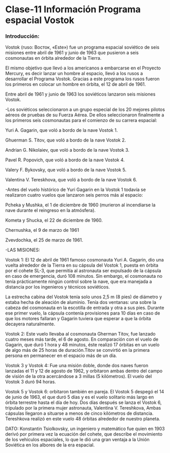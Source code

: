 # Clase-11 Información Programa espacial Vostok

### Introducción:
Vostok (ruso: Восток, «Este») fue un programa espacial soviético de seis misiones entre abril de 1961 y junio de 1963 que pusieron a seis cosmonautas en órbita alrededor de la Tierra.  

El mismo objetivo que llevó a los americanos a embarcarse en el Proyecto Mercury, es decir lanzar un hombre al espacio, llevó a los rusos a desarrollar el Programa Vostok. Gracias a este programa los rusos fueron los primeros en colocar un hombre en órbita, el 12 de abril de 1961.

Entre abril de 1961 y junio de 1963 los soviéticos lanzaron seis misiones Vostok.

-Los soviéticos seleccionaron a un grupo especial de los 20 mejores pilotos aéreos de pruebas de su Fuerza Aérea. De ellos seleccionaron finalmente a los primeros seis cosmonautas para el comienzo de su carrera espacial:

Yuri A. Gagarin, que voló a bordo de la nave Vostok 1.

Ghuerman S. Titov, que voló a bordo de la nave Vostok 2.

Andrian G. Nikolaiev, que voló a bordo de la nave Vostok 3.

Pavel R. Popovich, que voló a bordo de la nave Vostok 4.

Valery F. Bykovsky, que voló a bordo de la nave Vostok 5.

Valentina V. Tereskhova, que voló a bordo de la nave Vostok 6.

-Antes del vuelo histórico de Yuri Gagarin en la Vostok 1 todavía se realizaron cuatro vuelos que lanzaron seis perros más al espacio:

Pcheka y Mushka, el 1 de diciembre de 1960 (murieron al incendiarse la nave durante el reingreso en la atmósfera).

Kometa y Shucka, el 22 de diciembre de 1960.

Chernushka, el 9 de marzo de 1961

Zvevdochka, el 25 de marzo de 1961.

-LAS MISIONES:

Vostok 1: El 12 de abril de 1961 famoso cosmonauta Yuri A. Gagarin, dio una vuelta alrededor de la Tierra en su cápsula del Vostok 1, puesta en órbita por el cohete SL-3, que permitía al astronauta ser expulsado de la cápsula en caso de emergencia, duró 108 minutos. Sin embargo, el cosmonauta no tenía prácticamente ningún control sobre la nave, que era manejada a distancia por los ingenieros y técnicos soviéticos.

La estrecha cabina del Vostok tenía solo unos 2,5 m (8 pies) de diámetro y estaba hecha de aleación de aluminio. Tenía dos ventanas: una sobre la cabeza del cosmonauta en la escotilla de entrada y otra a sus pies. Durante ese primer vuelo, la cápsula contenía provisiones para 10 días en caso de que los motores fallaran y Gagarin tuviera que esperar a que la órbita decayera naturalmente.

Vostok 2: Este vuelo llevaba al cosmonauta Gherman Titov, fue lanzado cuatro meses más tarde, el 6 de agosto. En comparación con el vuelo de Gagarin, que duró 1 hora y 48 minutos, éste realizó 17 órbitas en un vuelo de algo más de 25 horas de duración.Titov se convirtió en la primera persona en permanecer en el espacio más de un día.

Vostok 3 y Vostok 4: Fue una misión doble, donde dos naves fueron lanzadas el 11 y 12 de agosto de 1962, y orbitaron ambas dentro del campo de visión de la otra acercándose a 3 millas (5 kilómetros). El vuelo del Vostok 3 duró 94 horas.

Vostok 5 y Vostok 6: orbitaron también en pareja. El Vostok 5 despegó el 14 de junio de 1963, el que duró 5 días y es el vuelo solitario más largo en órbita terrestre hasta el día de hoy. Dos días después se lanza el Vostok 6, tripulado por la primera mujer astronauta, Valentina V. Tereshkova, Ambas cápsulas llegaron a situarse a menos de cinco kilómetros de distancia. Tereshkova realizó en este vuelo 48 órbitas alrededor de nuestro planeta.

DATO: Konstantin Tsiolkovsky, un ingeniero y matemático fue quien en 1903 derivó por primera vez la ecuación del cohete, que describe el movimiento de los vehículos espaciales, lo que le dió una gran ventaja a la Unión Soviética en los albores de la era espacial.


